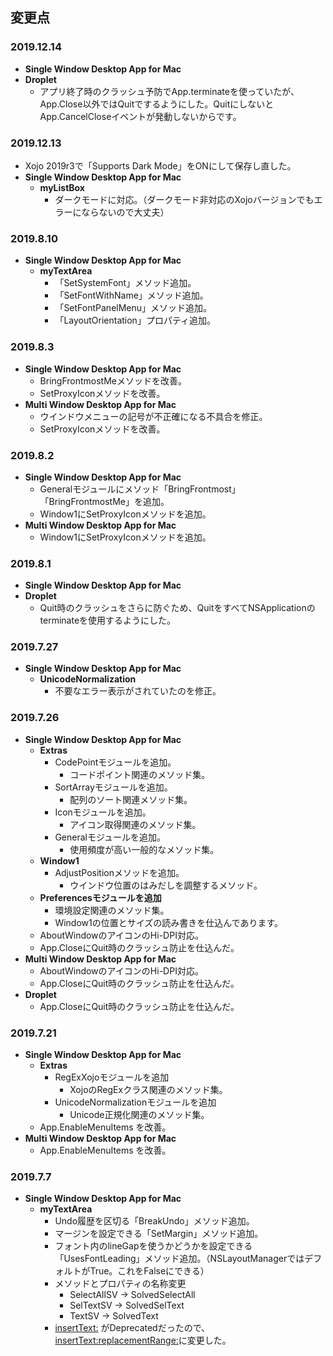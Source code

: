 ## 変更点

### 2019.12.14
* **Single Window Desktop App for Mac**
* **Droplet**
    * アプリ終了時のクラッシュ予防でApp.terminateを使っていたが、App.Close以外ではQuitでするようにした。QuitにしないとApp.CancelCloseイベントが発動しないからです。
### 2019.12.13
* Xojo 2019r3で「Supports Dark Mode」をONにして保存し直した。
* **Single Window Desktop App for Mac**
    * **myListBox**
        * ダークモードに対応。（ダークモード非対応のXojoバージョンでもエラーにならないので大丈夫）
### 2019.8.10
* **Single Window Desktop App for Mac**
    * **myTextArea**
        * 「SetSystemFont」メソッド追加。
        * 「SetFontWithName」メソッド追加。
        * 「SetFontPanelMenu」メソッド追加。
        * 「LayoutOrientation」プロパティ追加。
### 2019.8.3
* **Single Window Desktop App for Mac**
    * BringFrontmostMeメソッドを改善。
    * SetProxyIconメソッドを改善。
* **Multi Window Desktop App for Mac**
    * ウインドウメニューの記号が不正確になる不具合を修正。
    * SetProxyIconメソッドを改善。

### 2019.8.2
* **Single Window Desktop App for Mac**
    * Generalモジュールにメソッド「BringFrontmost」「BringFrontmostMe」を追加。
    * Window1にSetProxyIconメソッドを追加。
* **Multi Window Desktop App for Mac**
    * Window1にSetProxyIconメソッドを追加。

### 2019.8.1
* **Single Window Desktop App for Mac**
* **Droplet**
    * Quit時のクラッシュをさらに防ぐため、QuitをすべてNSApplicationのterminateを使用するようにした。

### 2019.7.27
* **Single Window Desktop App for Mac**
    * **UnicodeNormalization**
        * 不要なエラー表示がされていたのを修正。

### 2019.7.26
* **Single Window Desktop App for Mac**
    * **Extras**
        * CodePointモジュールを追加。
            * コードポイント関連のメソッド集。
        * SortArrayモジュールを追加。
            * 配列のソート関連メソッド集。
        * Iconモジュールを追加。
            * アイコン取得関連のメソッド集。
        * Generalモジュールを追加。
            * 使用頻度が高い一般的なメソッド集。
    * **Window1**
        * AdjustPositionメソッドを追加。
            * ウインドウ位置のはみだしを調整するメソッド。
    * **Preferencesモジュールを追加**
        * 環境設定関連のメソッド集。
        * Window1の位置とサイズの読み書きを仕込んであります。
    * AboutWindowのアイコンのHi-DPI対応。
    * App.CloseにQuit時のクラッシュ防止を仕込んだ。
* **Multi Window Desktop App for Mac**
    * AboutWindowのアイコンのHi-DPI対応。
    * App.CloseにQuit時のクラッシュ防止を仕込んだ。
* **Droplet**
    * App.CloseにQuit時のクラッシュ防止を仕込んだ。

### 2019.7.21
* **Single Window Desktop App for Mac**
    * **Extras**
        * RegExXojoモジュールを追加
            * XojoのRegExクラス関連のメソッド集。
        * UnicodeNormalizationモジュールを追加
            * Unicode正規化関連のメソッド集。
    * App.EnableMenuItems を改善。
* **Multi Window Desktop App for Mac**
    * App.EnableMenuItems を改善。

### 2019.7.7
* **Single Window Desktop App for Mac**
    * **myTextArea**
        * Undo履歴を区切る「BreakUndo」メソッド追加。
        * マージンを設定できる「SetMargin」メソッド追加。
        * フォント内のlineGapを使うかどうかを設定できる「UsesFontLeading」メソッド追加。（NSLayoutManagerではデフォルトがTrue。これをFalseにできる）
        * メソッドとプロパティの名称変更
            * SelectAllSV → SolvedSelectAll
            * SelTextSV → SolvedSelText
            * TextSV → SolvedText
        * [insertText:](https://developer.apple.com/documentation/appkit/nstextview/1449174-inserttext?language=objc) がDeprecatedだったので、[insertText:replacementRange:](https://developer.apple.com/documentation/appkit/nstextinputclient/1438258-inserttext?language=objc)に変更した。